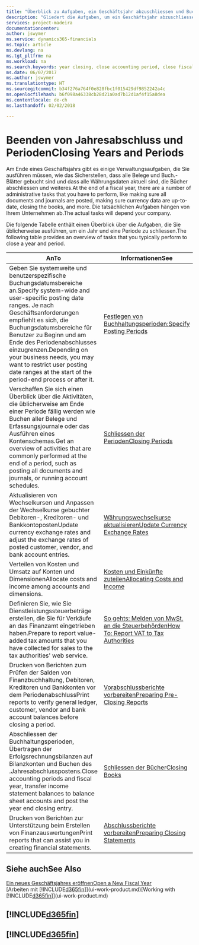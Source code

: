 ```yaml
---
title: "Überblick zu Aufgaben, ein Geschäftsjahr abzuschliessen und Buchhaltungsperioden| Microsoft Docs"
description: "Gliedert die Aufgaben, um ein Geschäftsjahr abzuschliessen oder Buchhaltungsperiode, beispielsweise der Belege und die Buch.-Blätter sind vergewissernd gebucht überprüfend und Bankguthaben."
services: project-madeira
documentationcenter: 
author: jswymer
ms.service: dynamics365-financials
ms.topic: article
ms.devlang: na
ms.tgt_pltfrm: na
ms.workload: na
ms.search.keywords: year closing, close accounting period, close fiscal year, bank account detailed trial balance
ms.date: 06/07/2017
ms.author: jswymer
ms.translationtype: HT
ms.sourcegitcommit: b34f276a764f0e828fbc1f015429df9852242a4c
ms.openlocfilehash: b6f098a46338cb28d21a0ad7b12d1af4f15a8dea
ms.contentlocale: de-ch
ms.lasthandoff: 02/02/2018

---
```

# <a name="closing-years-and-periods"></a><span data-ttu-id="92b46-103">Beenden von Jahresabschluss und Perioden</span><span class="sxs-lookup"><span data-stu-id="92b46-103">Closing Years and Periods</span></span>
<span data-ttu-id="92b46-104">Am Ende eines Geschäftsjahrs gibt es einige Verwaltungsaufgaben, die Sie ausführen müssen, wie das Sicherstellen, dass alle Belege und Buch.-Blätter gebucht sind und dass alle Währungsdaten aktuell sind, die Bücher abschliessen und weiteres.</span><span class="sxs-lookup"><span data-stu-id="92b46-104">At the end of a fiscal year, there are a number of administrative tasks that you have to perform, like making sure all documents and journals are posted, making sure currency data are up-to-date, closing the books, and more.</span></span> <span data-ttu-id="92b46-105">Die tatsächlichen Aufgaben hängen von Ihrem Unternehmen ab.</span><span class="sxs-lookup"><span data-stu-id="92b46-105">The actual tasks will depend your company.</span></span>

<span data-ttu-id="92b46-106">Die folgende Tabelle enthält einen Überblick über die Aufgaben, die Sie üblicherweise ausführen, um ein Jahr und eine Periode zu schliessen.</span><span class="sxs-lookup"><span data-stu-id="92b46-106">The following table provides an overview of tasks that you typically perform to close a year and period.</span></span>

| <span data-ttu-id="92b46-107">An</span><span class="sxs-lookup"><span data-stu-id="92b46-107">To</span></span> | <span data-ttu-id="92b46-108">Informationen</span><span class="sxs-lookup"><span data-stu-id="92b46-108">See</span></span> |
| --- | --- |
| <span data-ttu-id="92b46-109">Geben Sie systemweite und benutzerspezifische Buchungsdatumsbereiche an.</span><span class="sxs-lookup"><span data-stu-id="92b46-109">Specify system-wide and user-specific posting date ranges.</span></span> <span data-ttu-id="92b46-110">Je nach Geschäftsanforderungen empfiehlt es sich, die Buchungsdatumsbereiche für Benutzer zu Beginn und am Ende des Periodenabschlusses einzugrenzen.</span><span class="sxs-lookup"><span data-stu-id="92b46-110">Depending on your business needs, you may want to restrict user posting date ranges at the start of the period-end process or after it.</span></span> |[<span data-ttu-id="92b46-111">Festlegen von Buchhaltungsperioden:</span><span class="sxs-lookup"><span data-stu-id="92b46-111">Specify Posting Periods</span></span>](finance-how-specify-posting-periods.md) |
| <span data-ttu-id="92b46-112">Verschaffen Sie sich einen Überblick über die Aktivitäten, die üblicherweise am Ende einer Periode fällig werden wie Buchen aller Belege und Erfassungsjournale oder das Ausführen eines Kontenschemas.</span><span class="sxs-lookup"><span data-stu-id="92b46-112">Get an overview of activities that are commonly performed at the end of a period, such as posting all documents and journals, or running account schedules.</span></span> |[<span data-ttu-id="92b46-113">Schliessen der Perioden</span><span class="sxs-lookup"><span data-stu-id="92b46-113">Closing Periods</span></span>](year-how-complete-period-end-processes.md) |
| <span data-ttu-id="92b46-114">Aktualisieren von Wechselkursen und Anpassen der Wechselkurse gebuchter Debitoren-, Kreditoren- und Bankkontoposten</span><span class="sxs-lookup"><span data-stu-id="92b46-114">Update currency exchange rates and adjust the exchange rates of posted customer, vendor, and bank account entries.</span></span> |[<span data-ttu-id="92b46-115">Währungswechselkurse aktualisieren</span><span class="sxs-lookup"><span data-stu-id="92b46-115">Update Currency Exchange Rates</span></span>](finance-how-update-currencies.md) |
| <span data-ttu-id="92b46-116">Verteilen von Kosten und Umsatz auf Konten und Dimensionen</span><span class="sxs-lookup"><span data-stu-id="92b46-116">Allocate costs and income among accounts and dimensions.</span></span> |[<span data-ttu-id="92b46-117">Kosten und Einkünfte zuteilen</span><span class="sxs-lookup"><span data-stu-id="92b46-117">Allocating Costs and Income</span></span>](year-allocate-costs-income.md) |
| <span data-ttu-id="92b46-118">Definieren Sie, wie Sie Dienstleistungssteuerbeträge erstellen, die Sie für Verkäufe an das Finanzamt eingetrieben haben.</span><span class="sxs-lookup"><span data-stu-id="92b46-118">Prepare to report value-added tax amounts that you have collected for sales to the tax authorities' web service.</span></span> |[<span data-ttu-id="92b46-119">So gehts: Melden von MwSt. an die Steuerbehörden</span><span class="sxs-lookup"><span data-stu-id="92b46-119">How To: Report VAT to Tax Authorities</span></span>](finance-how-report-vat.md)|
| <span data-ttu-id="92b46-120">Drucken von Berichten zum Prüfen der Salden von Finanzbuchhaltung, Debitoren, Kreditoren und Bankkonten vor dem Periodenabschluss</span><span class="sxs-lookup"><span data-stu-id="92b46-120">Print reports to verify general ledger, customer, vendor and bank account balances before closing a period.</span></span> |[<span data-ttu-id="92b46-121">Vorabschlussberichte vorbereiten</span><span class="sxs-lookup"><span data-stu-id="92b46-121">Preparing Pre-Closing Reports</span></span>](year-prepare-preclose-reports.md) |
| <span data-ttu-id="92b46-122">Abschliessen der Buchhaltungsperioden, Übertragen der Erfolgsrechnungsbilanzen auf Bilanzkonten und Buchen des .Jahresabschlusspostens.</span><span class="sxs-lookup"><span data-stu-id="92b46-122">Close accounting periods and fiscal year, transfer income statement balances to balance sheet accounts and post the year end closing entry.</span></span> |[<span data-ttu-id="92b46-123">Schliessen der Bücher</span><span class="sxs-lookup"><span data-stu-id="92b46-123">Closing Books</span></span>](year-close-books.md) |
| <span data-ttu-id="92b46-124">Drucken von Berichten zur Unterstützung beim Erstellen von Finanzauswertungen</span><span class="sxs-lookup"><span data-stu-id="92b46-124">Print reports that can assist you in creating financial statements.</span></span> |[<span data-ttu-id="92b46-125">Abschlussberichte vorbereiten</span><span class="sxs-lookup"><span data-stu-id="92b46-125">Preparing Closing Statements</span></span>](year-prepare-close-statement.md) |

## <a name="see-also"></a><span data-ttu-id="92b46-126">Siehe auch</span><span class="sxs-lookup"><span data-stu-id="92b46-126">See Also</span></span>
[<span data-ttu-id="92b46-127">Ein neues Geschäftsjahres eröffnen</span><span class="sxs-lookup"><span data-stu-id="92b46-127">Open a New Fiscal Year</span></span>](finance-how-open-new-fiscal-year.md)  
<span data-ttu-id="92b46-128">[Arbeiten mit [!INCLUDE[d365fin](includes/d365fin_md.md)]](ui-work-product.md)</span><span class="sxs-lookup"><span data-stu-id="92b46-128">[Working with [!INCLUDE[d365fin](includes/d365fin_md.md)]](ui-work-product.md)</span></span>

## [!INCLUDE[d365fin](includes/free_trial_md.md)]  
## [!INCLUDE[d365fin](includes/training_link_md.md)]

